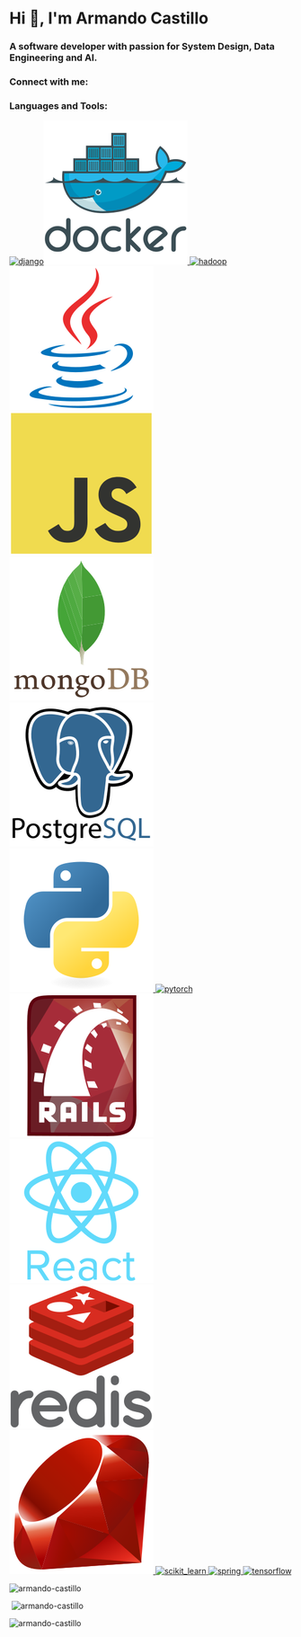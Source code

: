 Hi 👋, I'm Armando Castillo
===========================

### A software developer with passion for System Design, Data Engineering and AI.

### Connect with me:

### Languages and Tools:

 [![django](https://cdn.worldvectorlogo.com/logos/django.svg)](https://www.djangoproject.com/)[![docker](https://raw.githubusercontent.com/devicons/devicon/master/icons/docker/docker-original-wordmark.svg) ](https://www.docker.com/)[![hadoop](https://www.vectorlogo.zone/logos/apache_hadoop/apache_hadoop-icon.svg) ](https://hadoop.apache.org/)[![java](https://raw.githubusercontent.com/devicons/devicon/master/icons/java/java-original.svg) ](https://www.java.com)[![javascript](https://raw.githubusercontent.com/devicons/devicon/master/icons/javascript/javascript-original.svg) ](https://developer.mozilla.org/en-US/docs/Web/JavaScript)[![mongodb](https://raw.githubusercontent.com/devicons/devicon/master/icons/mongodb/mongodb-original-wordmark.svg) ](https://www.mongodb.com/)[![postgresql](https://raw.githubusercontent.com/devicons/devicon/master/icons/postgresql/postgresql-original-wordmark.svg) ](https://www.postgresql.org)[![python](https://raw.githubusercontent.com/devicons/devicon/master/icons/python/python-original.svg) ](https://www.python.org)[![pytorch](https://www.vectorlogo.zone/logos/pytorch/pytorch-icon.svg) ](https://pytorch.org/)[![rails](https://raw.githubusercontent.com/devicons/devicon/master/icons/rails/rails-original-wordmark.svg) ](https://rubyonrails.org)[![react](https://raw.githubusercontent.com/devicons/devicon/master/icons/react/react-original-wordmark.svg) ](https://reactjs.org/)[![redis](https://raw.githubusercontent.com/devicons/devicon/master/icons/redis/redis-original-wordmark.svg) ](https://redis.io)[![ruby](https://raw.githubusercontent.com/devicons/devicon/master/icons/ruby/ruby-original.svg) ](https://www.ruby-lang.org/en/)[![scikit_learn](https://upload.wikimedia.org/wikipedia/commons/0/05/Scikit_learn_logo_small.svg) ](https://scikit-learn.org/)[![spring](https://www.vectorlogo.zone/logos/springio/springio-icon.svg) ](https://spring.io/)[![tensorflow](https://www.vectorlogo.zone/logos/tensorflow/tensorflow-icon.svg)](https://www.tensorflow.org)

![armando-castillo](https://github-readme-stats.vercel.app/api/top-langs?username=armando-castillo&show_icons=true&locale=en&layout=compact)

 ![armando-castillo](https://github-readme-stats.vercel.app/api?username=armando-castillo&show_icons=true&locale=en)

![armando-castillo](https://github-readme-streak-stats.herokuapp.com/?user=armando-castillo&)
